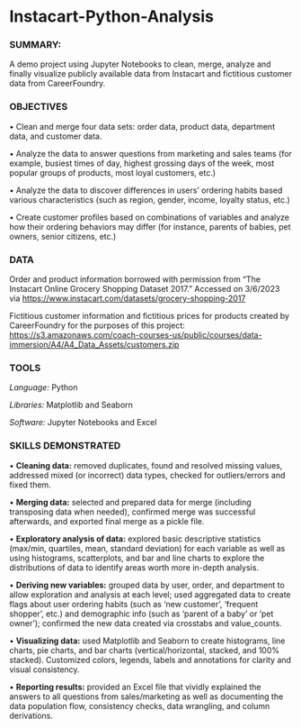 # Instacart-Python-Analysis
### SUMMARY: 
A demo project using Jupyter Notebooks to clean, merge, analyze and finally visualize publicly available data from Instacart and fictitious customer data from CareerFoundry.

### OBJECTIVES
•	Clean and merge four data sets: order data, product data, department data, and customer data.

•	Analyze the data to answer questions from marketing and sales teams (for example, busiest times of day, highest grossing days of the week, most popular groups of products, most loyal customers, etc.)

•	Analyze the data to discover differences in users’ ordering habits based various characteristics (such as region, gender, income, loyalty status, etc.)

•	Create customer profiles based on combinations of variables and analyze how their ordering behaviors may differ (for instance, parents of babies, pet owners, senior citizens, etc.)

### DATA
Order and product information borrowed with permission from “The Instacart Online Grocery Shopping Dataset 2017.” Accessed on 3/6/2023 via https://www.instacart.com/datasets/grocery-shopping-2017

Fictitious customer information and fictitious prices for products created by CareerFoundry for the purposes of this project: https://s3.amazonaws.com/coach-courses-us/public/courses/data-immersion/A4/A4_Data_Assets/customers.zip 


### TOOLS
*Language:* Python

*Libraries:* Matplotlib and Seaborn

*Software:* Jupyter Notebooks and Excel


### SKILLS DEMONSTRATED
•	**Cleaning data:** removed duplicates, found and resolved missing values, addressed mixed (or incorrect) data types, checked for outliers/errors and fixed them.

•	**Merging data:** selected and prepared data for merge (including transposing data when needed), confirmed merge was successful afterwards, and exported final merge as a pickle file.

•	**Exploratory analysis of data:** explored basic descriptive statistics (max/min, quartiles, mean, standard deviation) for each variable as well as using histograms, scatterplots, and bar and line charts to explore the distributions of data to identify areas worth more in-depth analysis.

•	**Deriving new variables:** grouped data by user, order, and department to allow exploration and analysis at each level; used aggregated data to create flags about user ordering habits (such as ‘new customer’, ‘frequent shopper’, etc.) and demographic info (such as ‘parent of a baby’ or ‘pet owner’); confirmed the new data created via crosstabs and value_counts. 

•	**Visualizing data:** used Matplotlib and Seaborn to create histograms, line charts, pie charts, and bar charts (vertical/horizontal, stacked, and 100% stacked).  Customized colors, legends, labels and annotations for clarity and visual consistency. 

•	**Reporting results:** provided an Excel file that vividly explained the answers to all questions from sales/marketing as well as documenting the data population flow, consistency checks, data wrangling, and column derivations.
